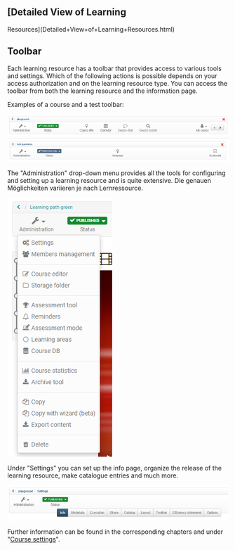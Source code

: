 ##  [Detailed View of Learning
Resources](Detailed+View+of+Learning+Resources.html)

## Toolbar

Each learning resource has a toolbar that provides access to various tools and
settings. Which of the following actions is possible depends on your access
authorization and on the learning resource type. You can access the toolbar
from both the learning resource and the information page.

Examples of a course and a test toolbar:

![](assets/administration_toolbar.png)
![](assets/administration_test.png)

The "Administration" drop-down menu provides all the tools for configuring and
setting up a learning resource and is quite extensive. Die genauen
Möglichkeiten variieren je nach Lernressource.

![](assets/Administration161.png)

Under "Settings" you can set up the info page, organize the release of the
learning resource, make catalogue entries and much more.

  

![](assets/administration_settings.png)

Further information can be found in the corresponding chapters and under
"[Course settings](Course+Settings.html)".

  

